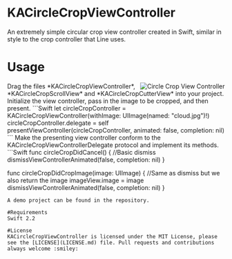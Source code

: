 # KACircleCropViewController
An extremely simple circular crop view controller created in Swift, similar in style to the crop controller that Line uses.

# Usage
<img src="https://github.com/kekearif/KACircleCropViewController/blob/master/Circle%20Crop%20View%20Controller%20Demo/screenshot.png?raw=true" alt="Circle Crop View Controller" align="right">
Drag the files *KACircleCropViewController*, *KACircleCropScrollView* and *KACircleCropCutterView* into your project. Initialize the view controller, pass in the image to be cropped, and then present.
```Swift
let circleCropController = KACircleCropViewController(withImage: UIImage(named: "cloud.jpg")!)
circleCropController.delegate = self
presentViewController(circleCropController, animated: false, completion: nil)
```
Make the presenting view controller conform to the KACircleCropViewControllerDelegate protocol and implement its methods.
```Swift
 func circleCropDidCancel() {
        //Basic dismiss
        dismissViewControllerAnimated(false, completion: nil)
    }
    
func circleCropDidCropImage(image: UIImage) {
     //Same as dismiss but we also return the image
     imageView.image = image
     dismissViewControllerAnimated(false, completion: nil)
    }
```
A demo project can be found in the repository.

#Requirements
Swift 2.2

#License
KACircleCropViewController is licensed under the MIT License, please see the [LICENSE](LICENSE.md) file. Pull requests and contributions always welcome :smiley:




